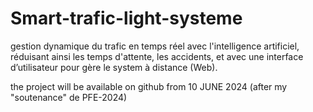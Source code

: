 # Smart-trafic-light-systeme
gestion dynamique du trafic en temps réel avec l'intelligence artificiel, réduisant ainsi les temps d'attente, les accidents, et avec une interface d’utilisateur pour gère le system à distance (Web).

the project will be available on github from 10 JUNE 2024 (after my "soutenance" de PFE-2024)
